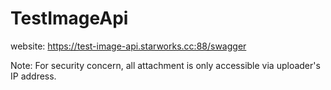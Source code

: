 # TestImageApi

website: https://test-image-api.starworks.cc:88/swagger

Note: For security concern, all attachment is only accessible via uploader's IP address.

